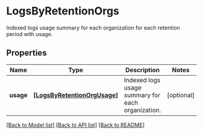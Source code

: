 # LogsByRetentionOrgs

Indexed logs usage summary for each organization for each retention period with usage.

## Properties

| Name      | Type                                                        | Description                                       | Notes      |
| --------- | ----------------------------------------------------------- | ------------------------------------------------- | ---------- |
| **usage** | [**[LogsByRetentionOrgUsage]**](LogsByRetentionOrgUsage.md) | Indexed logs usage summary for each organization. | [optional] |

[[Back to Model list]](README.md#documentation-for-models) [[Back to API list]](README.md#documentation-for-api-endpoints) [[Back to README]](README.md)
